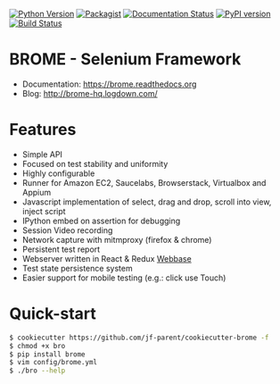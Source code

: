 [![Python Version](https://img.shields.io/badge/python-3.5-blue.svg)](https://www.python.org/downloads/release/python-350/)
[![Packagist](https://img.shields.io/packagist/l/doctrine/orm.svg?maxAge=2592000)](https://opensource.org/licenses/MIT)
[![Documentation Status](https://readthedocs.org/projects/brome/badge/?version=release)](http://brome.readthedocs.io/en/release/?badge=release)
[![PyPI version](https://badge.fury.io/py/brome.svg)](https://badge.fury.io/py/brome)
[![Build Status](https://travis-ci.org/jf-parent/brome.svg?branch=release)](https://travis-ci.org/jf-parent/brome)

# BROME - Selenium Framework

* Documentation: https://brome.readthedocs.org
* Blog: http://brome-hq.logdown.com/

# Features

* Simple API
* Focused on test stability and uniformity
* Highly configurable
* Runner for Amazon EC2, Saucelabs, Browserstack, Virtualbox and Appium
* Javascript implementation of select, drag and drop, scroll into view, inject script
* IPython embed on assertion for debugging
* Session Video recording
* Network capture with mitmproxy (firefox & chrome)
* Persistent test report
* Webserver written in React & Redux [Webbase](https://github.com/jf-parent/webbase)
* Test state persistence system
* Easier support for mobile testing (e.g.: click use Touch)

# Quick-start

```bash
$ cookiecutter https://github.com/jf-parent/cookiecutter-brome -f
$ chmod +x bro
$ pip install brome
$ vim config/brome.yml
$ ./bro --help
```
